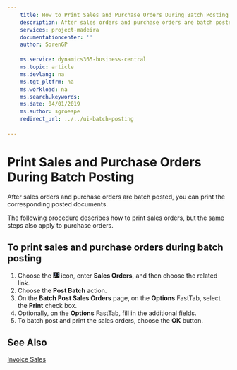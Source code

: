 ```yaml
---
    title: How to Print Sales and Purchase Orders During Batch Posting
    description: After sales orders and purchase orders are batch posted, you can print the corresponding posted documents.
    services: project-madeira
    documentationcenter: ''
    author: SorenGP

    ms.service: dynamics365-business-central
    ms.topic: article
    ms.devlang: na
    ms.tgt_pltfrm: na
    ms.workload: na
    ms.search.keywords:
    ms.date: 04/01/2019
    ms.author: sgroespe
    redirect_url: ../../ui-batch-posting 

---
```

# Print Sales and Purchase Orders During Batch Posting
After sales orders and purchase orders are batch posted, you can print the corresponding posted documents.  

The following procedure describes how to print sales orders, but the same steps also apply to purchase orders.  

## To print sales and purchase orders during batch posting  

1.  Choose the ![Search for Page or Report](../../media/ui-search/search_small.png "Search for Page or Report icon") icon, enter **Sales Orders**, and then choose the related link.  
2.  Choose the **Post Batch** action.  
3.  On the **Batch Post Sales Orders** page, on the **Options** FastTab, select the **Print** check box.  
4.  Optionally, on the **Options** FastTab, fill in the additional fields.  
5.  To batch post and print the sales orders, choose the **OK** button.  

## See Also  
[Invoice Sales](../../sales-how-invoice-sales.md)
